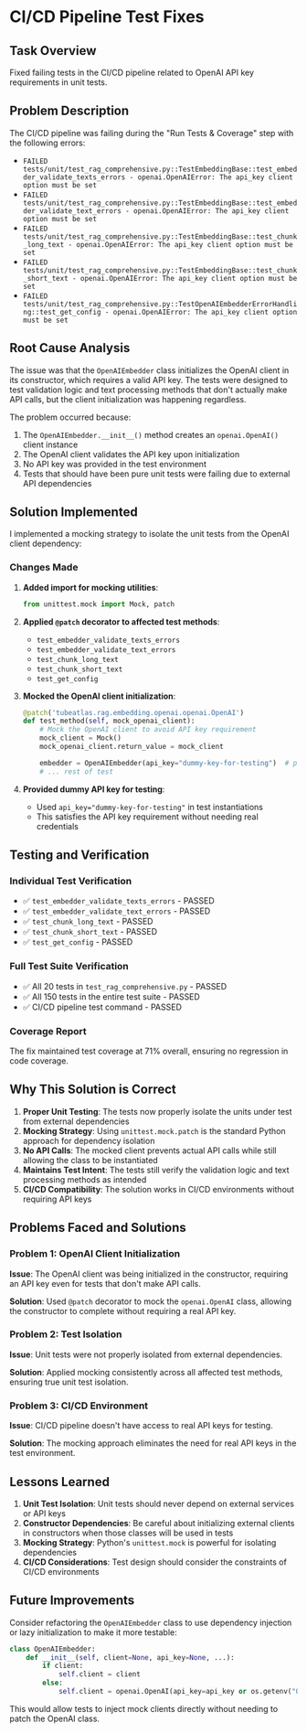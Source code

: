 # CI/CD Pipeline Test Fixes

## Task Overview
Fixed failing tests in the CI/CD pipeline related to OpenAI API key requirements in unit tests.

## Problem Description
The CI/CD pipeline was failing during the "Run Tests & Coverage" step with the following errors:
- `FAILED tests/unit/test_rag_comprehensive.py::TestEmbeddingBase::test_embedder_validate_texts_errors - openai.OpenAIError: The api_key client option must be set`
- `FAILED tests/unit/test_rag_comprehensive.py::TestEmbeddingBase::test_embedder_validate_text_errors - openai.OpenAIError: The api_key client option must be set`
- `FAILED tests/unit/test_rag_comprehensive.py::TestEmbeddingBase::test_chunk_long_text - openai.OpenAIError: The api_key client option must be set`
- `FAILED tests/unit/test_rag_comprehensive.py::TestEmbeddingBase::test_chunk_short_text - openai.OpenAIError: The api_key client option must be set`
- `FAILED tests/unit/test_rag_comprehensive.py::TestOpenAIEmbedderErrorHandling::test_get_config - openai.OpenAIError: The api_key client option must be set`

## Root Cause Analysis
The issue was that the `OpenAIEmbedder` class initializes the OpenAI client in its constructor, which requires a valid API key. The tests were designed to test validation logic and text processing methods that don't actually make API calls, but the client initialization was happening regardless.

The problem occurred because:
1. The `OpenAIEmbedder.__init__()` method creates an `openai.OpenAI()` client instance
2. The OpenAI client validates the API key upon initialization
3. No API key was provided in the test environment
4. Tests that should have been pure unit tests were failing due to external API dependencies

## Solution Implemented
I implemented a mocking strategy to isolate the unit tests from the OpenAI client dependency:

### Changes Made

1. **Added import for mocking utilities**:
   ```python
   from unittest.mock import Mock, patch
   ```

2. **Applied `@patch` decorator to affected test methods**:
   - `test_embedder_validate_texts_errors`
   - `test_embedder_validate_text_errors`
   - `test_chunk_long_text`
   - `test_chunk_short_text`
   - `test_get_config`

3. **Mocked the OpenAI client initialization**:
   ```python
   @patch('tubeatlas.rag.embedding.openai.openai.OpenAI')
   def test_method(self, mock_openai_client):
       # Mock the OpenAI client to avoid API key requirement
       mock_client = Mock()
       mock_openai_client.return_value = mock_client

       embedder = OpenAIEmbedder(api_key="dummy-key-for-testing")  # pragma: allowlist secret
       # ... rest of test
   ```

4. **Provided dummy API key for testing**:
   - Used `api_key="dummy-key-for-testing"` in test instantiations  <!-- pragma: allowlist secret -->
   - This satisfies the API key requirement without needing real credentials

## Testing and Verification

### Individual Test Verification
- ✅ `test_embedder_validate_texts_errors` - PASSED
- ✅ `test_embedder_validate_text_errors` - PASSED
- ✅ `test_chunk_long_text` - PASSED
- ✅ `test_chunk_short_text` - PASSED
- ✅ `test_get_config` - PASSED

### Full Test Suite Verification
- ✅ All 20 tests in `test_rag_comprehensive.py` - PASSED
- ✅ All 150 tests in the entire test suite - PASSED
- ✅ CI/CD pipeline test command - PASSED

### Coverage Report
The fix maintained test coverage at 71% overall, ensuring no regression in code coverage.

## Why This Solution is Correct

1. **Proper Unit Testing**: The tests now properly isolate the units under test from external dependencies
2. **Mocking Strategy**: Using `unittest.mock.patch` is the standard Python approach for dependency isolation
3. **No API Calls**: The mocked client prevents actual API calls while still allowing the class to be instantiated
4. **Maintains Test Intent**: The tests still verify the validation logic and text processing methods as intended
5. **CI/CD Compatibility**: The solution works in CI/CD environments without requiring API keys

## Problems Faced and Solutions

### Problem 1: OpenAI Client Initialization
**Issue**: The OpenAI client was being initialized in the constructor, requiring an API key even for tests that don't make API calls.

**Solution**: Used `@patch` decorator to mock the `openai.OpenAI` class, allowing the constructor to complete without requiring a real API key.

### Problem 2: Test Isolation
**Issue**: Unit tests were not properly isolated from external dependencies.

**Solution**: Applied mocking consistently across all affected test methods, ensuring true unit test isolation.

### Problem 3: CI/CD Environment
**Issue**: CI/CD pipeline doesn't have access to real API keys for testing.

**Solution**: The mocking approach eliminates the need for real API keys in the test environment.

## Lessons Learned

1. **Unit Test Isolation**: Unit tests should never depend on external services or API keys
2. **Constructor Dependencies**: Be careful about initializing external clients in constructors when those classes will be used in tests
3. **Mocking Strategy**: Python's `unittest.mock` is powerful for isolating dependencies
4. **CI/CD Considerations**: Test design should consider the constraints of CI/CD environments

## Future Improvements

Consider refactoring the `OpenAIEmbedder` class to use dependency injection or lazy initialization to make it more testable:

```python
class OpenAIEmbedder:
    def __init__(self, client=None, api_key=None, ...):
        if client:
            self.client = client
        else:
            self.client = openai.OpenAI(api_key=api_key or os.getenv("OPENAI_API_KEY"))
```

This would allow tests to inject mock clients directly without needing to patch the OpenAI class.
